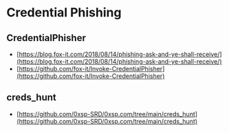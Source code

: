 # Credential Phishing




## CredentialPhisher

- [https://blog.fox-it.com/2018/08/14/phishing-ask-and-ye-shall-receive/](https://blog.fox-it.com/2018/08/14/phishing-ask-and-ye-shall-receive/)
- [https://github.com/fox-it/Invoke-CredentialPhisher](https://github.com/fox-it/Invoke-CredentialPhisher)




## creds_hunt

- [https://github.com/0xsp-SRD/0xsp.com/tree/main/creds_hunt](https://github.com/0xsp-SRD/0xsp.com/tree/main/creds_hunt)
